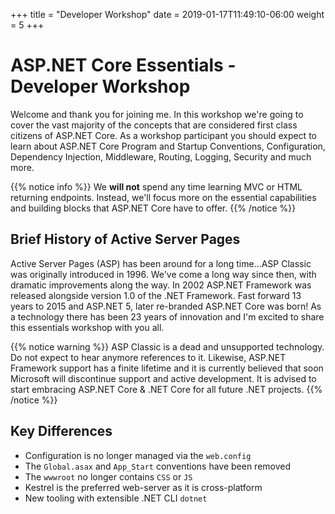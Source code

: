 +++
title = "Developer Workshop"
date = 2019-01-17T11:49:10-06:00
weight = 5
+++

# ASP.NET Core Essentials - Developer Workshop

Welcome and thank you for joining me. In this workshop we're going to cover the vast majority of the concepts that are considered first class citizens of ASP.NET Core. As a workshop participant you should expect to learn about ASP.NET Core Program and Startup Conventions, Configuration, Dependency Injection, Middleware, Routing, Logging, Security and much more.

{{% notice info %}}
We __will not__ spend any time learning MVC or HTML returning endpoints. Instead, we'll focus more on the essential capabilities and building blocks that ASP.NET Core have to offer.
{{% /notice %}}

## Brief History of Active Server Pages

Active Server Pages (ASP) has been around for a long time...ASP Classic was originally introduced in 1996. We've come a long way since then, with dramatic improvements along the way. In 2002 ASP.NET Framework was released alongside version 1.0 of the .NET Framework. Fast forward 13 years to 2015 and ASP.NET 5, later re-branded ASP.NET Core was born! As a technology there has been 23 years of innovation and I'm excited to share this essentials workshop with you all.

{{% notice warning %}}
ASP Classic is a dead and unsupported technology. Do not expect to hear anymore references to it. Likewise, ASP.NET Framework support has a finite lifetime and it is currently believed that soon Microsoft will discontinue support and active development. It is advised to start embracing ASP.NET Core & .NET Core for all future .NET projects.
{{% /notice %}}

## Key Differences

 - Configuration is no longer managed via the `web.config`
 - The `Global.asax` and `App_Start` conventions have been removed
 - The `wwwroot` no longer contains `CSS` or `JS`
 - Kestrel is the preferred web-server as it is cross-platform
 - New tooling with extensible .NET CLI `dotnet`